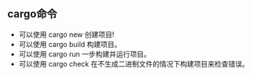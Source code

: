 ## cargo命令

- 可以使用 cargo new 创建项目!
- 可以使用 cargo build 构建项目。 
- 可以使用 cargo run 一步构建并运行项目。 
- 可以使用 cargo check 在不生成二进制文件的情况下构建项目来检查错误。